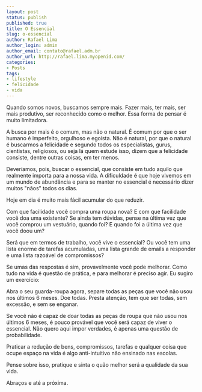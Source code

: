 ```yaml
---
layout: post
status: publish
published: true
title: O Essencial
slug: o-essencial
author: Rafael Lima
author_login: admin
author_email: contato@rafael.adm.br
author_url: http://rafael.lima.myopenid.com/
categories:
- Posts
tags:
- lifestyle
- felicidade
- vida
---
```


Quando somos novos, buscamos sempre mais. Fazer mais, ter mais, ser mais produtivo, ser reconhecido como o melhor. Essa forma de pensar é muito limitadora.



A busca por mais é o comum, mas não o natural. É comum por que o ser humano é imperfeito, orgulhoso e egoísta. Não é natural, por que o natural é buscarmos a felicidade e segundo todos os especialistas, gurus, cientistas, religiosos, ou seja lá quem estude isso, dizem que a felicidade consiste, dentre outras coisas, em ter menos.



Deveríamos, pois, buscar o essencial, que consiste em tudo aquilo que realmente importa para a nossa vida. A dificuldade é que hoje vivemos em um mundo de abundância e para se manter no essencial é necessário dizer muitos "nãos" todos os dias.



Hoje em dia é muito mais fácil acumular do que reduzir.



Com que facilidade você compra uma roupa nova? E com que facilidade você doa uma existente? Se ainda tem dúvidas, pense na última vez que você comprou um vestuário, quando foi? E quando foi a última vez que você doou um?



Será que em termos de trabalho, você vive o essencial? Ou você tem uma lista enorme de tarefas acumuladas, uma lista grande de emails a responder e uma lista razoável de compromissos?



Se umas das respostas é sim, provavelmente você pode melhorar. Como tudo na vida é questão de prática, e para melhorar é preciso agir. Eu sugiro um exercício:



Abra o seu guarda-roupa agora, separe todas as peças que você não usou nos últimos 6 meses. Doe todas. Presta atenção, tem que ser todas, sem excessão, e sem se enganar.



Se você não é capaz de doar todas as peças de roupa que não usou nos últimos 6 meses, é pouco provável que você será capaz de viver o essencial. Não quero aqui impor verdades, é apenas uma questão de probabilidade.



Praticar a redução de bens, compromissos, tarefas e qualquer coisa que ocupe espaço na vida é algo anti-intuitivo não ensinado nas escolas.



Pense sobre isso, pratique e sinta o quão melhor será a qualidade da sua vida.



Abraços e até a próxima.




